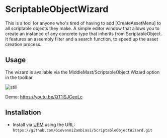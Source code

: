 # ScriptableObjectWizard

This is a tool for anyone who's tired of having to add [CreateAssetMenu] to all scriptable objects they make. A simple editor window that allows you to create an instance of any concrete type that inherits from ScriptableObject. It features an assembly filter and a search function, to speed up the asset creation process.

## Usage

The wizard is available via the MiddleMast/ScriptableObject Wizard option in the toolbar

![still](https://i.imgur.com/JyCxsml.png)

Demo: https://youtu.be/QT1lSJCeqLc

## Installation

- Install via [UPM](https://docs.unity3d.com/Manual/upm-ui-giturl.html) using the URL: ``https://github.com/GiovanniZambiasi/ScriptableObjectWizard.git``
